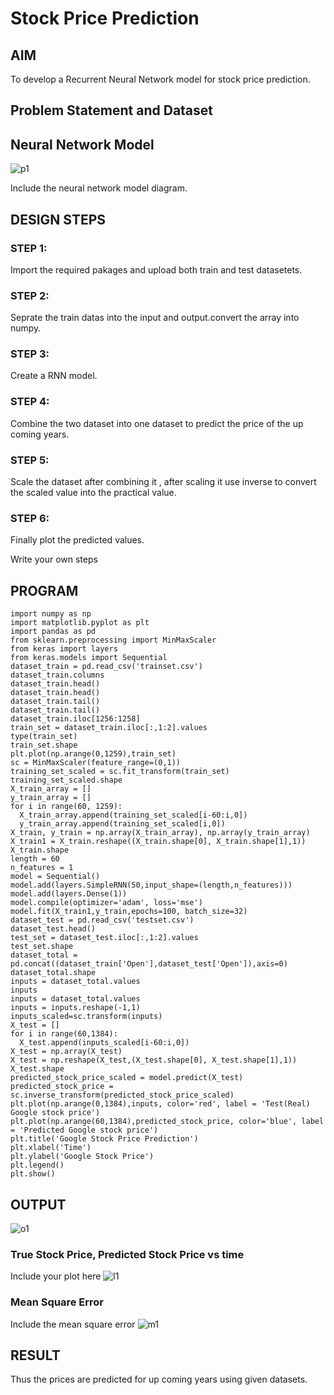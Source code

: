 # Stock Price Prediction

## AIM

To develop a Recurrent Neural Network model for stock price prediction.

## Problem Statement and Dataset


## Neural Network Model
![p1](https://user-images.githubusercontent.com/94747031/195604151-5c549cbd-c2e6-4500-bbe6-146157596ea4.jpg)

Include the neural network model diagram.

## DESIGN STEPS

### STEP 1:
Import the required pakages and upload both train and test datasetets.


### STEP 2:
Seprate the train datas into the input and output.convert the array into numpy.

### STEP 3:
Create a RNN model.

### STEP 4:
Combine the two dataset into one dataset to predict the price of the up coming years.

### STEP 5:
Scale the dataset after combining it , after scaling it use inverse to convert the scaled value into the practical value.

### STEP 6:
Finally plot the predicted values.


Write your own steps

## PROGRAM

```
import numpy as np
import matplotlib.pyplot as plt
import pandas as pd
from sklearn.preprocessing import MinMaxScaler
from keras import layers
from keras.models import Sequential
dataset_train = pd.read_csv('trainset.csv')
dataset_train.columns
dataset_train.head()
dataset_train.head()
dataset_train.tail()
dataset_train.tail()
dataset_train.iloc[1256:1258]
train_set = dataset_train.iloc[:,1:2].values
type(train_set)
train_set.shape
plt.plot(np.arange(0,1259),train_set)
sc = MinMaxScaler(feature_range=(0,1))
training_set_scaled = sc.fit_transform(train_set)
training_set_scaled.shape
X_train_array = []
y_train_array = []
for i in range(60, 1259):
  X_train_array.append(training_set_scaled[i-60:i,0])
  y_train_array.append(training_set_scaled[i,0])
X_train, y_train = np.array(X_train_array), np.array(y_train_array)
X_train1 = X_train.reshape((X_train.shape[0], X_train.shape[1],1))
X_train.shape
length = 60
n_features = 1
model = Sequential()
model.add(layers.SimpleRNN(50,input_shape=(length,n_features)))
model.add(layers.Dense(1))
model.compile(optimizer='adam', loss='mse')
model.fit(X_train1,y_train,epochs=100, batch_size=32)
dataset_test = pd.read_csv('testset.csv')
dataset_test.head()
test_set = dataset_test.iloc[:,1:2].values
test_set.shape
dataset_total = pd.concat((dataset_train['Open'],dataset_test['Open']),axis=0)
dataset_total.shape
inputs = dataset_total.values
inputs
inputs = dataset_total.values
inputs = inputs.reshape(-1,1)
inputs_scaled=sc.transform(inputs)
X_test = []
for i in range(60,1384):
  X_test.append(inputs_scaled[i-60:i,0])
X_test = np.array(X_test)
X_test = np.reshape(X_test,(X_test.shape[0], X_test.shape[1],1))
X_test.shape
predicted_stock_price_scaled = model.predict(X_test)
predicted_stock_price = sc.inverse_transform(predicted_stock_price_scaled)
plt.plot(np.arange(0,1384),inputs, color='red', label = 'Test(Real) Google stock price')
plt.plot(np.arange(60,1384),predicted_stock_price, color='blue', label = 'Predicted Google stock price')
plt.title('Google Stock Price Prediction')
plt.xlabel('Time')
plt.ylabel('Google Stock Price')
plt.legend()
plt.show()
```


## OUTPUT
![o1](https://user-images.githubusercontent.com/94747031/195601982-861a7394-42bc-47a0-951a-2dc501691686.png)

### True Stock Price, Predicted Stock Price vs time

Include your plot here
![l1](https://user-images.githubusercontent.com/94747031/195602022-7e34c5ed-1bb6-404e-b757-4b7653459629.png)

### Mean Square Error

Include the mean square error
![m1](https://user-images.githubusercontent.com/94747031/195601924-0ce0ed1f-96b4-49db-803d-2285cf25ddf0.png)

## RESULT
Thus the prices are predicted for up coming years using given datasets.

